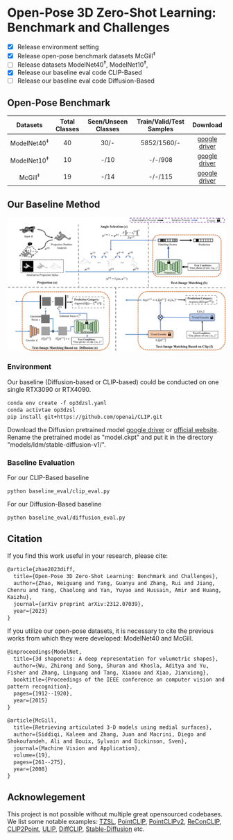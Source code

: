 # Open-Pose 3D Zero-Shot Learning: Benchmark and Challenges

- [x] Release environment setting
- [x] Release open-pose benchmark datasets McGill<sup>‡</sup> 
- [ ] Release datasets ModelNet40<sup>‡</sup>, ModelNet10<sup>‡</sup>, 
- [x] Release our baseline eval code CLIP-Based 
- [ ] Release our baseline eval code Diffusion-Based

## Open-Pose Benchmark 
| Datasets | Total Classes | Seen/Unseen Classes | Train/Valid/Test Samples| Download |
|:---:|:---:|:---:|:---:|:---:|
|ModelNet40<sup>‡</sup>| 40| 30/-| 5852/1560/-| [google driver](https://drive.google.com/drive/folders/1OWvstxxpmXylxTSeGL7JqJGP3QjKp7p0?usp=drive_link) |
|ModelNet10<sup>‡</sup>| 10| -/10| -/-/908| [google driver](https://drive.google.com/drive/folders/1OWvstxxpmXylxTSeGL7JqJGP3QjKp7p0?usp=drive_link) |
|McGill<sup>‡</sup>| 19| -/14| -/-/115| [google driver](https://drive.google.com/drive/folders/1OWvstxxpmXylxTSeGL7JqJGP3QjKp7p0?usp=drive_link) |



<!--![avatar](doc/vis_benchmark.png)-->

## Our Baseline Method
![avatar](doc/overview.png)

### Environment
Our baseline (Diffusion-based or CLIP-based) could be conducted on one single RTX3090 or RTX4090. 
```    
conda env create -f op3dzsl.yaml
conda activtae op3dzsl
pip install git+https://github.com/openai/CLIP.git
```

Download the Diffusion pretrained model [google driver](https://drive.google.com/drive/folders/1OWvstxxpmXylxTSeGL7JqJGP3QjKp7p0?usp=drive_link) or [official website](https://huggingface.co/runwayml/stable-diffusion-v1-5). Rename the pretrained model as "model.ckpt" and put it in the directory "models/ldm/stable-diffusion-v1/".


### Baseline Evaluation

For our CLIP-Based baseline

```    
python baseline_eval/clip_eval.py
```

For our Diffusion-Based baseline

```    
python baseline_eval/diffusion_eval.py
```

## Citation
If you find this work useful in your research, please cite:
```
@article{zhao2023diff,
  title={Open-Pose 3D Zero-Shot Learning: Benchmark and Challenges},
  author={Zhao, Weiguang and Yang, Guanyu and Zhang, Rui and Jiang, Chenru and Yang, Chaolong and Yan, Yuyao and Hussain, Amir and Huang, Kaizhu},
  journal={arXiv preprint arXiv:2312.07039},
  year={2023}
}
```


If you utilize our open-pose datasets, it is necessary to cite the previous works from which they were developed: ModelNet40 and McGill.

```
@inproceedings{ModelNet,
  title={3d shapenets: A deep representation for volumetric shapes},
  author={Wu, Zhirong and Song, Shuran and Khosla, Aditya and Yu, Fisher and Zhang, Linguang and Tang, Xiaoou and Xiao, Jianxiong},
  booktitle={Proceedings of the IEEE conference on computer vision and pattern recognition},
  pages={1912--1920},
  year={2015}
}
```

```
@article{McGill,
  title={Retrieving articulated 3-D models using medial surfaces},
  author={Siddiqi, Kaleem and Zhang, Juan and Macrini, Diego and Shokoufandeh, Ali and Bouix, Sylvain and Dickinson, Sven},
  journal={Machine Vision and Application},
  volume={19},
  pages={261--275},
  year={2008}
}
```


## Acknowlegement
This project is not possible without multiple great opensourced codebases. We list some notable examples: 
[TZSL](https://github.com/ali-chr/Transductive_ZSL_3D_Point_Cloud), [PointCLIP](https://github.com/ZrrSkywalker/PointCLIP), [PointCLIPv2](https://github.com/yangyangyang127/PointCLIP_V2), [ReConCLIP](https://github.com/qizekun/ReCon), 
[CLIP2Point](https://github.com/tyhuang0428/CLIP2Point), [ULIP](https://github.com/salesforce/ULIP), 
[DiffCLIP](https://github.com/SitianShen/DiffCLIP), [Stable-Diffusion](https://github.com/runwayml/stable-diffusion) etc.